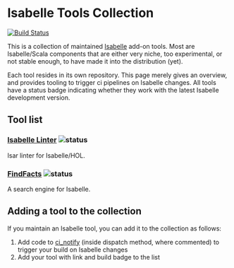# Isabelle Tools Collection
[![Build Status](https://ci.isabelle.systems/jenkins/buildStatus/icon?job=isabelle-notify&subject=Isabelle%2Fdevel%3A%20%24%7BstartTime%7D%20ago)](https://ci.isabelle.systems/jenkins/job/isabelle-notify/)

This is a collection of maintained [Isabelle](https://isabelle.in.tum.de) add-on tools.
Most are Isabelle/Scala components that are either very niche, too experimental,
or not stable enough, to have made it into the distribution (yet).

Each tool resides in its own repository.
This page merely gives an overview,
and provides tooling to trigger ci pipelines on Isabelle changes.
All tools have a status badge indicating whether they work with the latest Isabelle development version.

## Tool list
### [Isabelle Linter](https://github.com/isabelle-prover/isabelle-linter) ![status](https://github.com/isabelle-prover/isabelle-linter/actions/workflows/build.yml/badge.svg)
Isar linter for Isabelle/HOL.
### [FindFacts](https://github.com/Dacit/findfacts) ![status](https://github.com/Dacit/findfacts/actions/workflows/build.yml/badge.svg)
A search engine for Isabelle.

## Adding a tool to the collection
If you maintain an Isabelle tool, you can add it to the collection as follows:
1. Add code to [ci_notify](src/ci_notify.scala) (inside dispatch method, where commented) to trigger your build on Isabelle changes
2. Add your tool with link and build badge to the list
